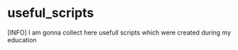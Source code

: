 # useful_scripts
[INFO] I am gonna collect here usefull scripts which were created during my education
